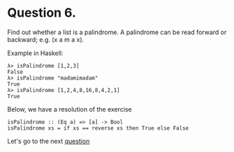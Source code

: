 # Question 6.

Find out whether a list is a palindrome. A palindrome can be read forward or backward; e.g. (x a m a x).

Example in Haskell:

```
λ> isPalindrome [1,2,3]
False
λ> isPalindrome "madamimadam"
True
λ> isPalindrome [1,2,4,8,16,8,4,2,1]
True
```

Below, we have a resolution of the exercise

```
isPalindrome :: (Eq a) => [a] -> Bool
isPalindrome xs = if xs == reverse xs then True else False
```

Let's go to the next [question](question8.md)
